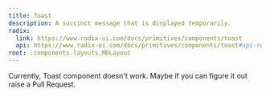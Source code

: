 ```yaml
---
title: Toast
description: A succinct message that is displayed temporarily.
radix:
  link: https://www.radix-ui.com/docs/primitives/components/toast
  api: https://www.radix-ui.com/docs/primitives/components/toast#api-reference
root: .components.layouts.MDLayout
---
```


Currently, Toast component doesn't work. Maybe if you can figure it out raise a Pull Request. 